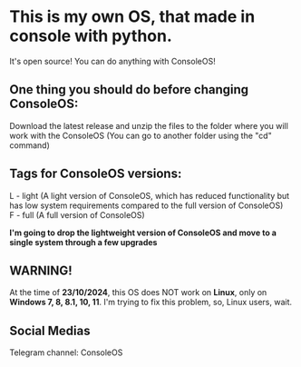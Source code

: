# This is my own OS, that made in console with python.

It's open source! You can do anything with ConsoleOS!

## One thing you should do before changing ConsoleOS:
Download the latest release and unzip the files to the folder where you will work with the ConsoleOS (You can go to another folder using the "cd" command)

## Tags for ConsoleOS versions:
L - light (A light version of ConsoleOS, which has reduced functionality but has low system requirements compared to the full version of ConsoleOS)  
F - full (A full version of ConsoleOS)

**I'm going to drop the lightweight version of ConsoleOS and move to a single system through a few upgrades**

## WARNING!
At the time of **23/10/2024**, this OS does NOT work on **Linux**, only on **Windows 7, 8, 8.1, 10, 11**. 
I'm trying to fix this problem, so, Linux users, wait.

## Social Medias
Telegram channel: ConsoleOS



